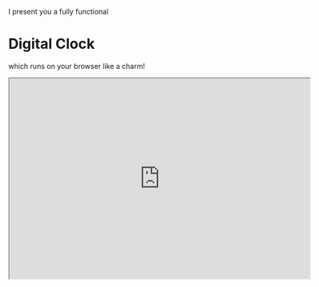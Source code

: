 I present you a fully functional
# Digital Clock
which runs on your browser like a charm!
<iframe src="https://asutorofiru.github.io/Digital-Clock/" width="600" height="400"></iframe>

